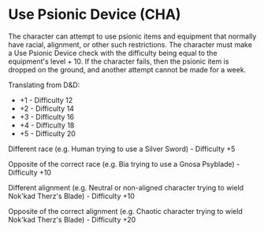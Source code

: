 # Use Psionic Device (CHA)

The character can attempt to use psionic items and equipment that normally have racial, alignment, or other such restrictions. The character must make a Use Psionic Device check with the difficulty being equal to the equipment's level + 10. If the character fails, then the psionic item is dropped on the ground, and another attempt cannot be made for a week.

Translating from D&D:

- +1 - Difficulty 12
- +2 - Difficulty 14
- +3 - Difficulty 16
- +4 - Difficulty 18
- +5 - Difficulty 20

Different race (e.g. Human trying to use a Silver Sword) - Difficulty +5

Opposite of the correct race (e.g. Bia trying to use a Gnosa Psyblade) - Difficulty +10

Different alignment (e.g. Neutral or non-aligned character trying to wield Nok'kad Therz's Blade) - Difficulty +10

Opposite of the correct alignment (e.g. Chaotic character trying to wield Nok'kad Therz's Blade) - Difficulty +20
